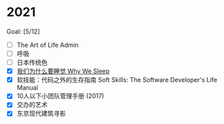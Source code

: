 # 2021

Goal: [5/12]

- [ ] The Art of Life Admin
- [ ] 呼吸
- [ ] 日本传统色
- [x] [我们为什么要睡觉 Why We Sleep](/reading/notes/why-we-sleep.md)
- [x] 软技能：代码之外的生存指南 Soft Skills: The Software Developer's Life Manual
- [x] 10人以下小团队管理手册 (2017)
- [x] 交办的艺术
- [x] 东京现代建筑寻影

